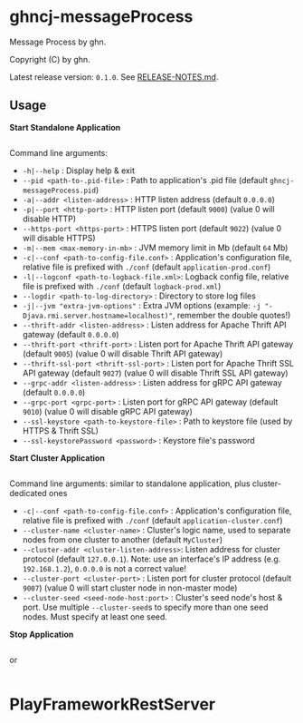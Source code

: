 # ghncj-messageProcess

Message Process by ghn.

Copyright (C) by ghn.

Latest release version: `0.1.0`. See [RELEASE-NOTES.md](RELEASE-NOTES.md).

## Usage

**Start Standalone Application**

```$ ./conf/server-prod.sh start
```

Command line arguments:

- `-h|--help`                              : Display help & exit
- `--pid <path-to-.pid-file>`              : Path to application's .pid file (default `ghncj-messageProcess.pid`)
- `-a|--addr <listen-address>`             : HTTP listen address (default `0.0.0.0`)
- `-p|--port <http-port>`                  : HTTP listen port (default `9000`) (value 0 will disable HTTP)
- `--https-port <https-port>`              : HTTPS listen port (default `9022`) (value 0 will disable HTTPS)
- `-m|--mem <max-memory-in-mb>`            : JVM memory limit in Mb (default `64` Mb)
- `-c|--conf <path-to-config-file.conf>`   : Application's configuration file, relative file is prefixed with `./conf` (default `application-prod.conf`)
- `-l|--logconf <path-to-logback-file.xml>`: Logback config file, relative file is prefixed with `./conf` (default `logback-prod.xml`)
- `--logdir <path-to-log-directory>`       : Directory to store log files
- `-j|--jvm "extra-jvm-options"`           : Extra JVM options (example: `-j "-Djava.rmi.server.hostname=localhost)"`, remember the double quotes!)
- `--thrift-addr <listen-address>`         : Listen address for Apache Thrift API gateway (default `0.0.0.0`)
- `--thrift-port <thrift-port>`            : Listen port for Apache Thrift API gateway (default `9005`) (value 0 will disable Thrift API gateway)
- `--thrift-ssl-port <thrift-ssl-port>`    : Listen port for Apache Thrift SSL API gateway (default `9027`) (value 0 will disable Thrift SSL API gateway)
- `--grpc-addr <listen-address>`           : Listen address for gRPC API gateway (default `0.0.0.0`)
- `--grpc-port <grpc-port>`                : Listen port for gRPC API gateway (default `9010`) (value 0 will disable gRPC API gateway)
- `--ssl-keystore <path-to-keystore-file>` : Path to keystore file (used by HTTPS & Thrift SSL)
- `--ssl-keystorePassword <password>`      : Keystore file's password

**Start Cluster Application**

```$ ./conf/server-cluster.sh start
```

Command line arguments: similar to standalone application, plus cluster-dedicated ones

- `-c|--conf <path-to-config-file.conf>`   : Application's configuration file, relative file is prefixed with `./conf` (default `application-cluster.conf`)
- `--cluster-name <cluster-name>`          : Cluster's logic name, used to separate nodes from one cluster to another (default `MyCluster`)
- `--cluster-addr <cluster-listen-address>`: Listen address for cluster protocol (default `127.0.0.1`). Note: use an interface's IP address (e.g. `192.168.1.2`), `0.0.0.0` is not a correct value!
- `--cluster-port <cluster-port>`          : Listen port for cluster protocol (default `9007`) (value 0 will start cluster node in non-master mode)
- `--cluster-seed <seed-node-host:port>`   : Cluster's seed node's host & port. Use multiple `--cluster-seed`s to specify more than one seed nodes. Must specify at least one seed.

**Stop Application**

```$ ./conf/server-prod.sh stop
```

or

```$ ./conf/server-cluster.sh stop
```
# PlayFrameworkRestServer
